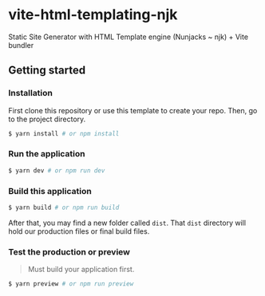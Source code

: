# vite-html-templating-njk

Static Site Generator with HTML Template engine (Nunjacks ~ njk) + Vite bundler

## Getting started

### Installation

First clone this repository or use this template to create your repo.
Then, go to the project directory.

```bash
$ yarn install # or npm install
```

### Run the application

```bash
$ yarn dev # or npm run dev
```

### Build this application

```bash
$ yarn build # or npm run build
```

After that, you may find a new folder called `dist`. That `dist` directory will hold our production files or final build files.

### Test the production or preview

> Must build your application first.

```bash
$ yarn preview # or npm run preview
```
